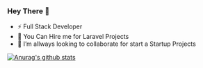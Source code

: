 ### Hey There 👋

- ⚡ Full Stack Developer
- 💬 You Can Hire me for Laravel Projects
- 👯 I’m allways looking to collaborate for start a Startup Projects

[![Anurag's github stats](https://github-readme-stats.vercel.app/api?username=amirali-bagheri&show_icons=true&count_private=true)](https://github.com/anuraghazra/github-readme-stats)
